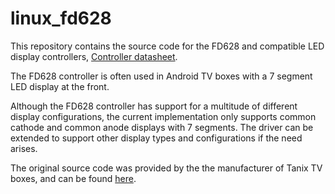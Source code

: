 # linux_fd628

This repository contains the source code for the FD628 and compatible LED display controllers,
[Controller datasheet](http://pdf1.alldatasheet.com/datasheet-pdf/view/232882/PTC/PT6964.html).

The FD628 controller is often used in Android TV boxes with a 7 segment LED display at the front.

Although the FD628 controller has support for a multitude of different display configurations,
the current implementation only supports common cathode and common anode displays with 7 segments.
The driver can be extended to support other display types and configurations if the need arises.

The original source code was provided by the the manufacturer of Tanix TV boxes, and can be found
[here](https://github.com/tanixbox/tx3mini_linux_fd628).
